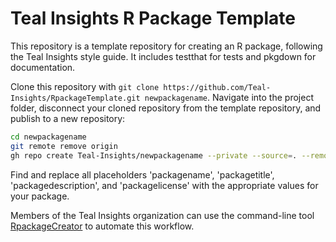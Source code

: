 # Teal Insights R Package Template

This repository is a template repository for creating an R package, following the Teal Insights style guide. It includes testthat for tests and pkgdown for documentation.

Clone this repository with `git clone https://github.com/Teal-Insights/RpackageTemplate.git newpackagename`. Navigate into the project folder, disconnect your cloned repository from the template repository, and publish to a new repository:

```bash
cd newpackagename
git remote remove origin
gh repo create Teal-Insights/newpackagename --private --source=. --remote=upstream
```

Find and replace all placeholders 'packagename', 'packagetitle', 'packagedescription', and 'packagelicense' with the appropriate values for your package.

Members of the Teal Insights organization can use the command-line tool [RpackageCreator](https://github.com/Teal-Insights/RpackageCreator) to automate this workflow.